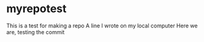 # myrepotest
This is a test for making a repo 
A line I wrote on my local computer
Here we are, testing the commit
